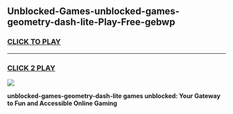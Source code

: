 
## Unblocked-Games-unblocked-games-geometry-dash-lite-Play-Free-gebwp
<h3>
<a href="https://premium76.site?title=unblocked-games-geometry-dash-lite&ref=10A">CLICK TO PLAY</a></h3>
<hr>

<h3>
<a href="https://premium76.site?title=unblocked-games-geometry-dash-lite&ref=10A">CLICK 2 PLAY</a>
  
</h3>

<a href="https://premium76.site?title=unblocked-games-geometry-dash-lite&ref=10A"><img src="https://clearcache.store/games.png"></a>


**unblocked-games-geometry-dash-lite games unblocked: Your Gateway to Fun and Accessible Online Gaming**
